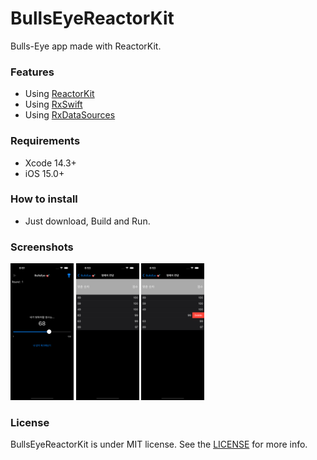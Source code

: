 # BullsEyeReactorKit

Bulls-Eye app made with ReactorKit.

### Features

* Using [ReactorKit](https://github.com/ReactorKit/ReactorKit)
* Using [RxSwift](https://github.com/ReactiveX/RxSwift)
* Using [RxDataSources](https://github.com/RxSwiftCommunity/RxDataSources)

### Requirements

* Xcode 14.3+
* iOS 15.0+

### How to install

* Just download, Build and Run.

### Screenshots

<img src="https://github.com/lyfeoncloudnine/BullsEyeReactorKit/blob/main/Screenshots/01.png?raw=true" width=20%> <img src="https://github.com/lyfeoncloudnine/BullsEyeReactorKit/blob/main/Screenshots/02.png?raw=true" width=20%> <img src="https://github.com/lyfeoncloudnine/BullsEyeReactorKit/blob/main/Screenshots/03.png?raw=true" width=20%>

### License

BullsEyeReactorKit is under MIT license. See the [LICENSE](https://github.com/lyfeoncloudnine/BullsEyeReactorKit/blob/main/LICENSE) for more info.